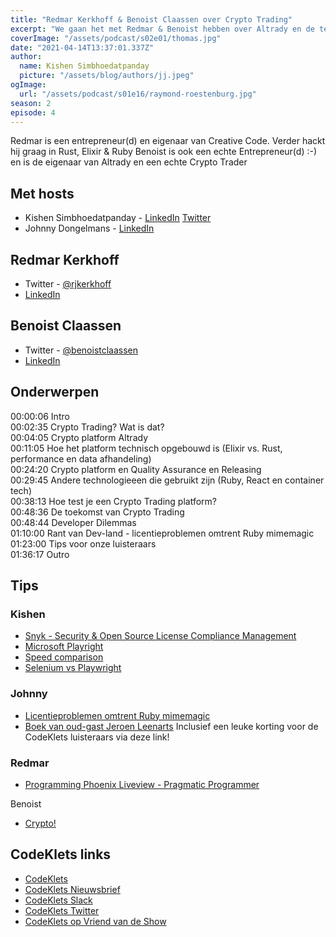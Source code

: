 ```yaml
---
title: "Redmar Kerkhoff & Benoist Claassen over Crypto Trading"
excerpt: "We gaan het met Redmar & Benoist hebben over Altrady en de technologie daarachter"
coverImage: "/assets/podcast/s02e01/thomas.jpg"
date: "2021-04-14T13:37:01.337Z"
author:
  name: Kishen Simbhoedatpanday
  picture: "/assets/blog/authors/jj.jpeg"
ogImage:
  url: "/assets/podcast/s01e16/raymond-roestenburg.jpg"
season: 2
episode: 4
---
```


Redmar is een entrepreneur(d) en eigenaar van Creative Code. Verder hackt hij graag in Rust, Elixir & Ruby
Benoist is ook een echte Entrepreneur(d) :-) en is de eigenaar van Altrady en een echte Crypto Trader

## Met hosts

- Kishen Simbhoedatpanday - [LinkedIn](https://www.linkedin.com/in/kishensimbhoedatpanday/) [Twitter](https://twitter.com/kishenpanday)
- Johnny Dongelmans - [LinkedIn](https://www.linkedin.com/in/johnnydongelmans/)

## Redmar Kerkhoff

- Twitter - [@rjkerkhoff](https://twitter.com/rjkerkhoff)
- [LinkedIn](https://www.linkedin.com/in/creativecode/)

## Benoist Claassen 

- Twitter - [@benoistclaassen](https://twitter.com/benoistclaassen)
- [LinkedIn](https://www.linkedin.com/in/benoist-claassen-32045043/)

## Onderwerpen

00:00:06 Intro  
00:02:35 Crypto Trading? Wat is dat?  
00:04:05 Crypto platform Altrady  
00:11:05 Hoe het platform technisch opgebouwd is (Elixir vs. Rust, performance en data afhandeling)  
00:24:20 Crypto platform en Quality Assurance en Releasing  
00:29:45 Andere technologieeen die gebruikt zijn (Ruby, React en container tech)  
00:38:13 Hoe test je een Crypto Trading platform?  
00:48:36 De toekomst van Crypto Trading  
00:48:44 Developer Dilemmas  
01:10:00 Rant van Dev-land - licentieproblemen omtrent Ruby mimemagic  
01:23:00 Tips voor onze luisteraars  
01:36:17 Outro

## Tips

### Kishen
- [Snyk - Security & Open Source License Compliance Management](https://snyk.io/)
- [Microsoft Playright](https://github.com/microsoft/playwright)
- [Speed comparison](https://blog.checklyhq.com/puppeteer-vs-selenium-vs-playwright-speed-comparison/)
- [Selenium vs Playwright](https://www.testim.io/blog/puppeteer-selenium-playwright-cypress-how-to-choose/)

### Johnny

- [Licentieproblemen omtrent Ruby mimemagic](https://github.com/mimemagicrb/mimemagic/issues/97)
- [Boek van oud-gast Jeroen Leenarts](https://leanpub.com/leaddeveloper/c/codeklets)
Inclusief een leuke korting voor de CodeKlets luisteraars via deze link!

### Redmar
- [Programming Phoenix Liveview - Pragmatic Programmer](https://pragprog.com/titles/liveview/programming-phoenix-liveview/)

Benoist
- [Crypto!](https://www.altrady.com/)

## CodeKlets links
- [CodeKlets](https://codeklets.nl)
- [CodeKlets Nieuwsbrief](https://codeklets.nl/newsletter)
- [CodeKlets Slack](https://join.slack.com/t/codeklets/shared_invite/enQtNzQ4MTI4MTMxNzY2LWYzNTk0NzE1YzdkNDczYTg1MDBjZDIyZjkzMThmYTBkZTY3ZTBhNDYyOGY4OWQxZGExM2Q5NzA2ZDM0NGY1ZGM)
- [CodeKlets Twitter](https://twitter.com/codeklets)
- [CodeKlets op Vriend van de Show](https://vriendvandeshow.nl/codeklets)
